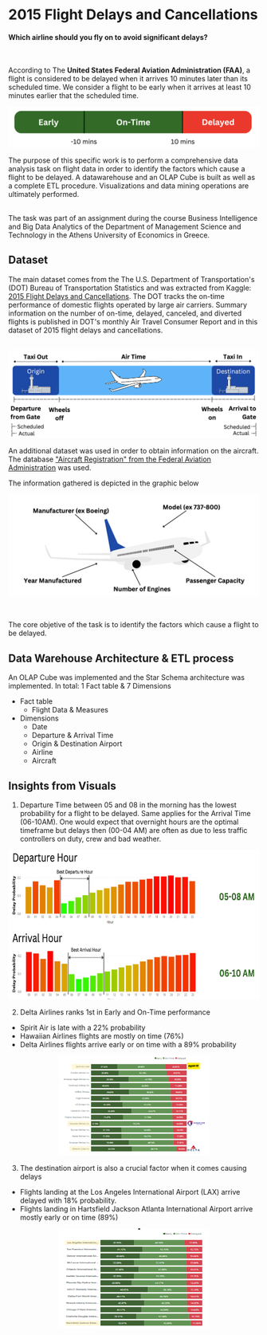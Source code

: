 # 2015 Flight Delays and Cancellations
#### Which airline should you fly on to avoid significant delays?

<br>

According to The **United States Federal Aviation Administration (FAA)**, a flight is considered to be delayed when it arrives 10 minutes later than its scheduled time. We consider a flight to be early when it arrives at least 10 minutes earlier that the scheduled time.

![Status](images/Flight_Status.png)  

The purpose of this specific work is to perform a comprehensive data analysis task on flight data in order to identify the factors which cause a flight to be delayed. A datawarehouse and an OLAP Cube is built as well as a complete ETL procedure. Visualizations and data mining operations are ultimately performed.

<br>
The task was part of an assignment during the course Business Intelligence and Big Data Analytics of the Department of Management Science and Technology in the Athens University of Economics in Greece.

## Dataset 

The main dataset comes from the The U.S. Department of Transportation's (DOT) Bureau of Transportation Statistics and was extracted from Kaggle: [2015 Flight Delays and Cancellations](https://www.kaggle.com/datasets/usdot/flight-delays?select=airlines.csv). The DOT tracks the on-time performance of domestic flights operated by large air carriers. Summary information on the number of on-time, delayed, canceled, and diverted flights is published in DOT's monthly Air Travel Consumer Report and in this dataset of 2015 flight delays and cancellations.
<br>
<br>

![AircraftTimeline](images/Aircraft_Timeline.png)  

An additional dataset was used in order to obtain information on the aircraft. The database ["Aircraft Registration" from the Federal Aviation Administration](https://www.faa.gov/licenses_certificates/aircraft_certification/aircraft_registry/releasable_aircraft_download) was used.  

The information gathered is depicted in the graphic below

![AircraftInfo](images/Aircraft_Info.png)  

<br>

The core objetive of the task is to identify the factors which cause a flight to be delayed. 

## Data Warehouse Architecture & ETL process

An OLAP Cube was implemented and the Star Schema architecture was implemented. In total: 1 Fact table & 7 Dimensions

- Fact table
    - Flight Data & Measures
- Dimensions
    - Date
    - Departure & Arrival Time
    - Origin & Destination Airport
    - Airline
    - Aircraft

## Insights from Visuals

1. Departure Time between 05 and 08 in the morning has the lowest probability for a flight to be delayed. Same applies for the Arrival Time (06-10AM). One would expect that overnight hours are the optimal timeframe but delays then (00-04 AM) are often as due to less traffic controllers on duty, crew and bad weather.

<div align="center">
  <img src="images/DepartureTime_Visual.png" alt="Image" width="550" height="300" />
</div>

2. Delta Airlines ranks 1st in Early and On-Time performance

- Spirit Air is late with a 22% probability
- Hawaiian Airlines flights are mostly on time (76%)
- Delta Airlines flights arrive early or on time with a 89% probability

<div align="center">
  <img src="images/Airline_Visual.png" alt="Image" width="300" height="200" />
</div>

3. The destination airport is also a crucial factor when it comes causing delays

- Flights landing at the Los Angeles International Airport (LAX) arrive delayed with 18% probability.
- Flights landing in Hartsfield Jackson Atlanta International Airport arrive mostly early or on time (89%) 

<div align="center">
  <img src="images/Airport_Visual.png" alt="Image" width="300" height="200" />
</div>


